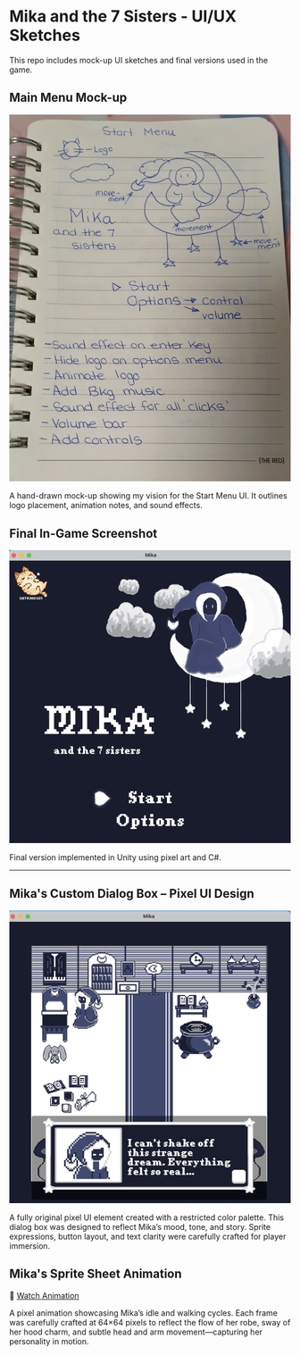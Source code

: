 # Mika and the 7 Sisters - UI/UX Sketches

This repo includes mock-up UI sketches and final versions used in the game.

## Main Menu Mock-up

![Main Menu Sketch](assets/MockUpSketch1.jpg)

A hand-drawn mock-up showing my vision for the Start Menu UI. It outlines logo placement, animation notes, and sound effects.

## Final In-Game Screenshot

![Unity Screenshot](assets/GameMenuFinal.png)

Final version implemented in Unity using pixel art and C#.

---

## Mika's Custom Dialog Box – Pixel UI Design

![Mika Dialog Box](assets/CharacterDialogueBox.png)

A fully original pixel UI element created with a restricted color palette. This dialog box was designed to reflect Mika’s mood, tone, and story. Sprite expressions, button layout, and text clarity were carefully crafted for player immersion.

## Mika's Sprite Sheet Animation

🎥 [Watch Animation](assets/MikaSpriteSheet.mp4)

A pixel animation showcasing Mika’s idle and walking cycles. Each frame was carefully crafted at 64×64 pixels to reflect the flow of her robe, sway of her hood charm, and subtle head and arm movement—capturing her personality in motion.